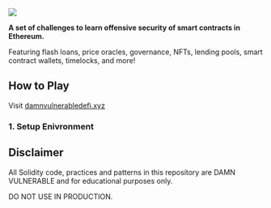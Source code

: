 ![](cover.png)

**A set of challenges to learn offensive security of smart contracts in Ethereum.**

Featuring flash loans, price oracles, governance, NFTs, lending pools, smart contract wallets, timelocks, and more!

## How to Play

Visit [damnvulnerabledefi.xyz](https://damnvulnerabledefi.xyz)

### 1. Setup Enivronment

## Disclaimer

All Solidity code, practices and patterns in this repository are DAMN VULNERABLE and for educational purposes only.

DO NOT USE IN PRODUCTION.
